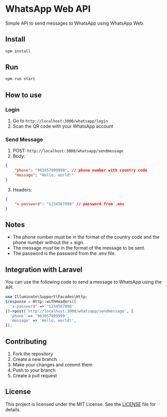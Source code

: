 # WhatsApp Web API

Simple API to send messages to WhatsApp using WhatsApp Web.

## Install

```bash
npm install
```

## Run

```bash
npm run start
```

## How to use

### Login

1. Go to `http://localhost:3000/whatsapp/login`
2. Scan the QR code with your WhatsApp account

### Send Message

1. POST: `http://localhost:3000/whatsapp/sendmessage`
2. Body:

```json
{
	"phone": "963957999999", // phone number with country code
	"message": "Hello, world!"
}
```

3. Headers:

```json
{
	"x-password": "1234567890" // password from .env
}
```

## Notes

-   The phone number must be in the format of the country code and the phone number without the + sign.
-   The message must be in the format of the message to be sent.
-   The password is the password from the .env file.

## Integration with Laravel

You can use the following code to send a message to WhatsApp using the API.

```php
use Illuminate\Support\Facades\Http;
$response = Http::withHeaders([
  'x-password' => '1234567890'
])->post('http://localhost:3000/whatsapp/sendmessage', [
  'phone' => '963957999999',
  'message' => 'Hello, world!',
]);
```

## Contributing

1. Fork the repository
2. Create a new branch
3. Make your changes and commit them
4. Push to your branch
5. Create a pull request

## License

This project is licensed under the MIT License. See the [LICENSE](LICENSE) file for details.
